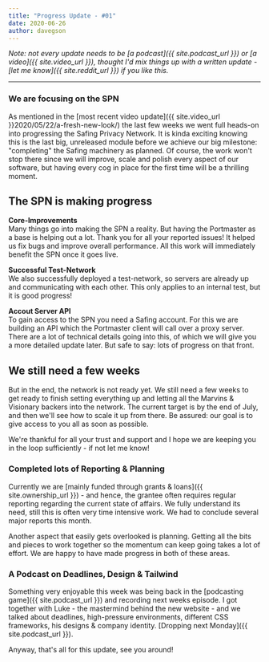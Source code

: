 ```yaml
---
title: "Progress Update - #01"
date: 2020-06-26
author: davegson
---
```


*Note: not every update needs to be [a podcast]({{ site.podcast_url }}) or [a video]({{ site.video_url }}), thought I'd mix things up with a written update - [let me know]({{ site.reddit_url }}) if you like this.*

---

### We are focusing on the SPN

As mentioned in the [most recent video update]({{ site.video_url }}2020/05/22/a-fresh-new-look/) the last few weeks we went full heads-on into progressing the Safing Privacy Network. It is kinda exciting knowing this is the last big, unreleased module before we achieve our big milestone: "completing" the Safing machinery as planned. Of course, the work won't stop there since we will improve, scale and polish every aspect of our software, but having every cog in place for the first time will be a thrilling moment.

## The SPN is making progress

**Core-Improvements**  
Many things go into making the SPN a reality. But having the Portmaster as a base is helping out a lot. Thank you for all your reported issues! It helped us fix bugs and improve overall performance. All this work will immediately benefit the SPN once it goes live.

**Successful Test-Network**  
We also successfully deployed a test-network, so servers are already up and communicating with each other. This only applies to an internal test, but it is good progress!

**Accout Server API**  
To gain access to the SPN you need a Safing account. For this we are building an API which the Portmaster client will call over a proxy server. There are a lot of technical details going into this, of which we will give you a more detailed update later. But safe to say: lots of progress on that front.

## We still need a few weeks

But in the end, the network is not ready yet. We still need a few weeks to get ready to finish setting everything up and letting all the Marvins & Visionary backers into the network. The current target is by the end of July, and then we'll see how to scale it up from there. Be assured: our goal is to give access to you all as soon as possible.

We're thankful for all your trust and support and I hope we are keeping you in the loop sufficiently - if not let me know!

### Completed lots of Reporting & Planning

Currently we are [mainly funded through grants & loans]({{ site.ownership_url }}) - and hence, the grantee often requires regular reporting regarding the current state of affairs. We fully understand its need, still this is often very time intensive work. We had to conclude several major reports this month.  

Another aspect that easily gets overlooked is planning. Getting all the bits and pieces to work together so the momentum can keep going takes a lot of effort. We are happy to have made progress in both of these areas.

### A Podcast on Deadlines, Design & Tailwind

Something very enjoyable this week was being back in the [podcasting game]({{ site.podcast_url }}) and recording next weeks episode. I got together with Luke - the mastermind behind the new website - and we talked about deadlines, high-pressure environments, different CSS frameworks, his designs & company identity. [Dropping next Monday]({{ site.podcast_url }}).

Anyway, that's all for this update, see you around!
